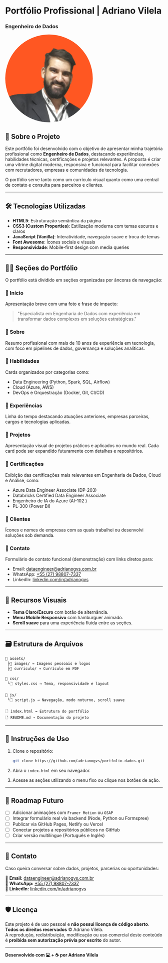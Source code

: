 # Portfólio Profissional | Adriano Vilela
### Engenheiro de Dados

<img src="./assets/images/agvs.png" alt="Capa do Portfólio"
     style="width: 280px; height: 280px; object-fit: cover; border-radius: 50%; border: 4px solid var(--accent);" />


## 🧠 Sobre o Projeto

Este portfólio foi desenvolvido com o objetivo de apresentar minha trajetória profissional como **Engenheiro de Dados**, destacando experiências, habilidades técnicas, certificações e projetos relevantes. A proposta é criar uma vitrine digital moderna, responsiva e funcional para facilitar conexões com recrutadores, empresas e comunidades de tecnologia.

O portfólio serve tanto como um currículo visual quanto como uma central de contato e consulta para parceiros e clientes.

---

## 🛠️ Tecnologias Utilizadas

* **HTML5**: Estruturação semântica da página
* **CSS3 (Custom Properties)**: Estilização moderna com temas escuros e claros
* **JavaScript (Vanilla)**: Interatividade, navegação suave e troca de temas
* **Font Awesome**: Ícones sociais e visuais
* **Responsividade**: Mobile-first design com media queries

---

## 🧑‍💼 Seções do Portfólio

O portfólio está dividido em seções organizadas por âncoras de navegação:

### 🔹 Início

Apresentação breve com uma foto e frase de impacto:

> "Especialista em Engenharia de Dados com experiência em transformar dados complexos em soluções estratégicas."

### 🔹 Sobre

Resumo profissional com mais de 10 anos de experiência em tecnologia, com foco em pipelines de dados, governança e soluções analíticas.

### 🔹 Habilidades

Cards organizados por categorias como:

* Data Engineering (Python, Spark, SQL, Airflow)
* Cloud (Azure, AWS)
* DevOps e Orquestração (Docker, Git, CI/CD)

### 🔹 Experiências

Linha do tempo destacando atuações anteriores, empresas parceiras, cargos e tecnologias aplicadas.

### 🔹 Projetos

Apresentação visual de projetos práticos e aplicados no mundo real. Cada card pode ser expandido futuramente com detalhes e repositórios.

### 🔹 Certificações

Exibição das certificações mais relevantes em Engenharia de Dados, Cloud e Análise, como:

* Azure Data Engineer Associate (DP-203)
* Databricks Certified Data Engineer Associate
* Engenheiro de IA do Azure (AI-102 )
* PL-300 (Power BI)

### 🔹 Clientes

Ícones e nomes de empresas com as quais trabalhei ou desenvolvi soluções sob demanda.

### 🔹 Contato

Formulário de contato funcional (demonstração) com links diretos para:

* Email: [dataengineer@adrianogvs.com.br](mailto:dataengineer@adrianogvs.com.br)
* WhatsApp: [+55 (27) 98807-7337](https://wa.me/5527988077337)
* LinkedIn: [linkedin.com/in/adrianogvs](https://linkedin.com/in/adrianogvs)

---

## 🎨 Recursos Visuais

* **Tema Claro/Escuro** com botão de alternância.
* **Menu Mobile Responsivo** com hamburguer animado.
* **Scroll suave** para uma experiência fluida entre as seções.

---

## 🗃️ Estrutura de Arquivos

```
📁 assets/
 ├📁 images/ → Imagens pessoais e logos
 ├📁 curriculo/ → Currículo em PDF

📁 css/
 └🗋 styles.css → Tema, responsividade e layout

📁 js/
 └🗋 script.js → Navegação, modo noturno, scroll suave

🗋 index.html → Estrutura do portfólio
🗋 README.md → Documentação do projeto
```

---

## 🚀 Instruções de Uso

1. Clone o repositório:

   ```bash
   git clone https://github.com/adrianogvs/portfolio-dados.git
   ```
2. Abra o `index.html` em seu navegador.
3. Acesse as seções utilizando o menu fixo ou clique nos botões de ação.

---

## 📌 Roadmap Futuro

* [ ] Adicionar animações com `Framer Motion` ou `GSAP`
* [ ] Integrar formulário real via backend (Node, Python ou Formspree)
* [ ] Publicar via GitHub Pages, Netlify ou Vercel
* [ ] Conectar projetos a repositórios públicos no GitHub
* [ ] Criar versão multilíngue (Português e Inglês)

---

## 📢 Contato

Caso queira conversar sobre dados, projetos, parcerias ou oportunidades:

📧 **Email:** [dataengineer@adrianogvs.com.br](mailto:dataengineer@adrianogvs.com.br)<br>
📱 **WhatsApp:** [+55 (27) 98807-7337](https://wa.me/5527988077337)<br>
🔗 **LinkedIn:** [linkedin.com/in/adrianogvs](https://linkedin.com/in/adrianogvs)<br>

---

## 🛡️ Licença

Este projeto é de uso pessoal e **não possui licença de código aberto**.  
**Todos os direitos reservados** © Adriano Vilela.  
A reprodução, redistribuição, modificação ou uso comercial deste conteúdo é **proibida sem autorização prévia por escrito** do autor.


---

**Desenvolvido com 💻 + ☕ por Adriano Vilela**
